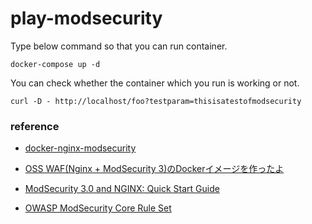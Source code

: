 # play-modsecurity

Type below command so that you can run container.

`docker-compose up -d`

You can check whether the container which you run is working or not.

`curl -D - http://localhost/foo?testparam=thisisatestofmodsecurity`

### reference
- [docker-nginx-modsecurity](https://github.com/Fufuhu/docker-nginx-modsecurity)

- [OSS WAF(Nginx + ModSecurity 3)のDockerイメージを作ったよ](https://note.com/ryoma_0923/n/ndff9c1a58743)

- [ModSecurity 3.0 and NGINX: Quick Start Guide](https://www.nginx.com/resources/library/modsecurity-3-nginx-quick-start-guide/)

- [OWASP ModSecurity Core Rule Set](https://owasp.org/www-project-modsecurity-core-rule-set/)

